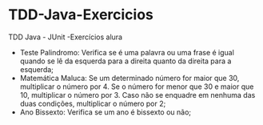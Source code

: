 # TDD-Java-Exercicios
TDD Java - JUnit -Exercícios alura

- Teste Palindromo: Verifica se é uma palavra ou uma frase é igual quando se lê da esquerda para a direita quanto da direita para a esquerda;
- Matemática Maluca: Se um determinado número for maior que 30, multiplicar o número por 4. Se o número for menor que 30 e maior que 10, multiplicar o número por 3. Caso não se enquadre em nenhuma das duas condições, multiplicar o número por 2;
- Ano Bissexto: Verifica se um ano é bissexto ou não;

